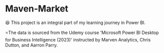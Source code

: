 # Maven-Market
😆 This project is an integral part of my learning journey in Power BI. 

⭐The data is sourced from the Udemy course 'Microsoft Power BI Desktop for Business Intelligence (2023)' instructed by Marven Analytics, Chris Dutton, and Aarron Parry.
